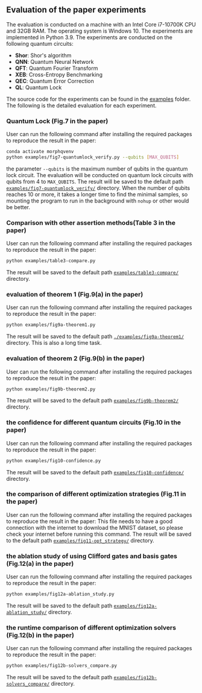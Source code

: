## Evaluation of the paper experiments
The evaluation is conducted on a machine with an Intel Core i7-10700K CPU and 32GB RAM. The operating system is Windows 10. The experiments are implemented in Python 3.9. The experiments are conducted on the following quantum circuits:
- **Shor**: Shor's algorithm
- **QNN**: Quantum Neural Network
- **QFT**: Quantum Fourier Transform
- **XEB**: Cross-Entropy Benchmarking
- **QEC**: Quantum Error Correction
- **QL**: Quantum Lock

The source code for the experiments can be found in the [examples](../examples) folder. The following is the detailed evaluation for each experiment.

### Quantum Lock (Fig.7 in the paper)
User can run the following command after installing the required packages to reproduce the result in the paper:
```bash
conda activate morphqvenv
python examples/fig7-quantumlock_verify.py --qubits [MAX_QUBITS]
```
the parameter `--qubits` is the maximum number of qubits in the quantum lock circuit. The evaluation will be conducted on quantum lock circuits with qubits from 4 to `MAX_QUBITS`. The result will be saved to the default path [`examples/fig7-quantumlock_verify/`](../examples/fig7-quantumlock_verify/) directory.
When the number of qubits reaches 10 or more, it takes a longer time to find the minimal samples, so mounting the program to run in the background with `nohup` or other would be better.

### Comparison with other assertion methods(Table 3 in the paper)
User can run the following command after installing the required packages to reproduce the result in the paper:
```bash
python examples/table3-compare.py
```
The result will be saved to the default path [`examples/table3-compare/`](../examples/table3-compare/) directory. 

### evaluation of theorem 1 (Fig.9(a) in the paper)
User can run the following command after installing the required packages to reproduce the result in the paper:
```bash
python examples/fig9a-theorem1.py
```
The result will be saved to the default path [`./examples/fig9a-theorem1/`](../examples/fig9a-theorem1/) directory. This is also a long time task.


### evaluation of theorem 2 (Fig.9(b) in the paper)
User can run the following command after installing the required packages to reproduce the result in the paper:
```bash
python examples/fig9b-theorem2.py
```
The result will be saved to the default path [`examples/fig9b-theorem2/`](../examples/fig9b-theorem2/) directory.

### the confidence for different quantum circuits (Fig.10 in the paper)
User can run the following command after installing the required packages to reproduce the result in the paper:
```bash
python examples/fig10-confidence.py
```
The result will be saved to the default path [`examples/fig10-confidence/`](../examples/fig10-confidence/) directory.

### the comparison of different optimization strategies (Fig.11 in the paper)
User can run the following command after installing the required packages to reproduce the result in the paper:
This file needs to have a good connection with the internet to download the MNIST dataset, so please check your internet before running this command.
The result will be saved to the default path [`examples/fig11-opt_strategy/`](../examples/fig11-opt_strategy/) directory. 

### the ablation study of using Clifford gates and basis gates (Fig.12(a) in the paper)
User can run the following command after installing the required packages to reproduce the result in the paper:
```bash
python examples/fig12a-ablation_study.py
```
The result will be saved to the default path [`examples/fig12a-ablation_study/`](../examples/fig12a-ablation_study/) directory.

### the runtime comparison of different optimization solvers (Fig.12(b) in the paper)
User can run the following command after installing the required packages to reproduce the result in the paper:
```bash
python examples/fig12b-solvers_compare.py
```
The result will be saved to the default path [`examples/fig12b-solvers_compare/`](../examples/fig12b-solvers_compare/) directory.